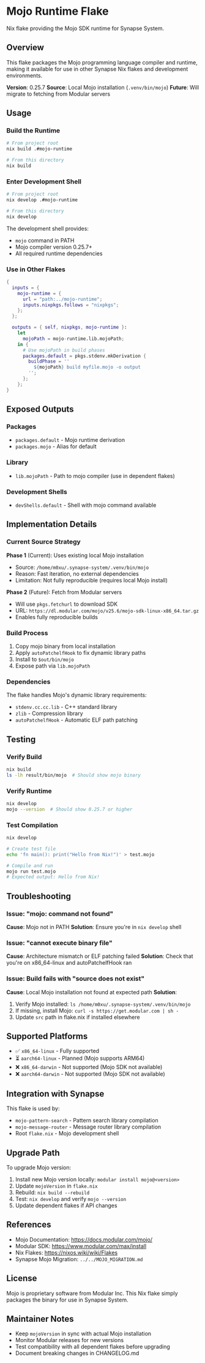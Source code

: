 # Mojo Runtime Flake

Nix flake providing the Mojo SDK runtime for Synapse System.

## Overview

This flake packages the Mojo programming language compiler and runtime, making it available for use in other Synapse Nix flakes and development environments.

**Version**: 0.25.7
**Source**: Local Mojo installation (`.venv/bin/mojo`)
**Future**: Will migrate to fetching from Modular servers

## Usage

### Build the Runtime

```bash
# From project root
nix build .#mojo-runtime

# From this directory
nix build
```

### Enter Development Shell

```bash
# From project root
nix develop .#mojo-runtime

# From this directory
nix develop
```

The development shell provides:
- `mojo` command in PATH
- Mojo compiler version 0.25.7+
- All required runtime dependencies

### Use in Other Flakes

```nix
{
  inputs = {
    mojo-runtime = {
      url = "path:../mojo-runtime";
      inputs.nixpkgs.follows = "nixpkgs";
    };
  };

  outputs = { self, nixpkgs, mojo-runtime }:
    let
      mojoPath = mojo-runtime.lib.mojoPath;
    in {
      # Use mojoPath in build phases
      packages.default = pkgs.stdenv.mkDerivation {
        buildPhase = ''
          ${mojoPath} build myfile.mojo -o output
        '';
      };
    };
}
```

## Exposed Outputs

### Packages

- `packages.default` - Mojo runtime derivation
- `packages.mojo` - Alias for default

### Library

- `lib.mojoPath` - Path to mojo compiler (use in dependent flakes)

### Development Shells

- `devShells.default` - Shell with mojo command available

## Implementation Details

### Current Source Strategy

**Phase 1** (Current): Uses existing local Mojo installation
- Source: `/home/m0xu/.synapse-system/.venv/bin/mojo`
- Reason: Fast iteration, no external dependencies
- Limitation: Not fully reproducible (requires local Mojo install)

**Phase 2** (Future): Fetch from Modular servers
- Will use `pkgs.fetchurl` to download SDK
- URL: `https://dl.modular.com/mojo/v25.6/mojo-sdk-linux-x86_64.tar.gz`
- Enables fully reproducible builds

### Build Process

1. Copy mojo binary from local installation
2. Apply `autoPatchelfHook` to fix dynamic library paths
3. Install to `$out/bin/mojo`
4. Expose path via `lib.mojoPath`

### Dependencies

The flake handles Mojo's dynamic library requirements:
- `stdenv.cc.cc.lib` - C++ standard library
- `zlib` - Compression library
- `autoPatchelfHook` - Automatic ELF path patching

## Testing

### Verify Build

```bash
nix build
ls -lh result/bin/mojo  # Should show mojo binary
```

### Verify Runtime

```bash
nix develop
mojo --version  # Should show 0.25.7 or higher
```

### Test Compilation

```bash
nix develop

# Create test file
echo 'fn main(): print("Hello from Nix!")' > test.mojo

# Compile and run
mojo run test.mojo
# Expected output: Hello from Nix!
```

## Troubleshooting

### Issue: "mojo: command not found"

**Cause**: Mojo not in PATH
**Solution**: Ensure you're in `nix develop` shell

### Issue: "cannot execute binary file"

**Cause**: Architecture mismatch or ELF patching failed
**Solution**: Check that you're on x86_64-linux and autoPatchelfHook ran

### Issue: Build fails with "source does not exist"

**Cause**: Local Mojo installation not found at expected path
**Solution**:
1. Verify Mojo installed: `ls /home/m0xu/.synapse-system/.venv/bin/mojo`
2. If missing, install Mojo: `curl -s https://get.modular.com | sh -`
3. Update `src` path in flake.nix if installed elsewhere

## Supported Platforms

- ✅ `x86_64-linux` - Fully supported
- ⏳ `aarch64-linux` - Planned (Mojo supports ARM64)
- ❌ `x86_64-darwin` - Not supported (Mojo SDK not available)
- ❌ `aarch64-darwin` - Not supported (Mojo SDK not available)

## Integration with Synapse

This flake is used by:
- `mojo-pattern-search` - Pattern search library compilation
- `mojo-message-router` - Message router library compilation
- Root `flake.nix` - Mojo development shell

## Upgrade Path

To upgrade Mojo version:

1. Install new Mojo version locally: `modular install mojo@<version>`
2. Update `mojoVersion` in `flake.nix`
3. Rebuild: `nix build --rebuild`
4. Test: `nix develop` and verify `mojo --version`
5. Update dependent flakes if API changes

## References

- Mojo Documentation: https://docs.modular.com/mojo/
- Modular SDK: https://www.modular.com/max/install
- Nix Flakes: https://nixos.wiki/wiki/Flakes
- Synapse Mojo Migration: `../../MOJO_MIGRATION.md`

## License

Mojo is proprietary software from Modular Inc. This Nix flake simply packages the binary for use in Synapse System.

## Maintainer Notes

- Keep `mojoVersion` in sync with actual Mojo installation
- Monitor Modular releases for new versions
- Test compatibility with all dependent flakes before upgrading
- Document breaking changes in CHANGELOG.md
